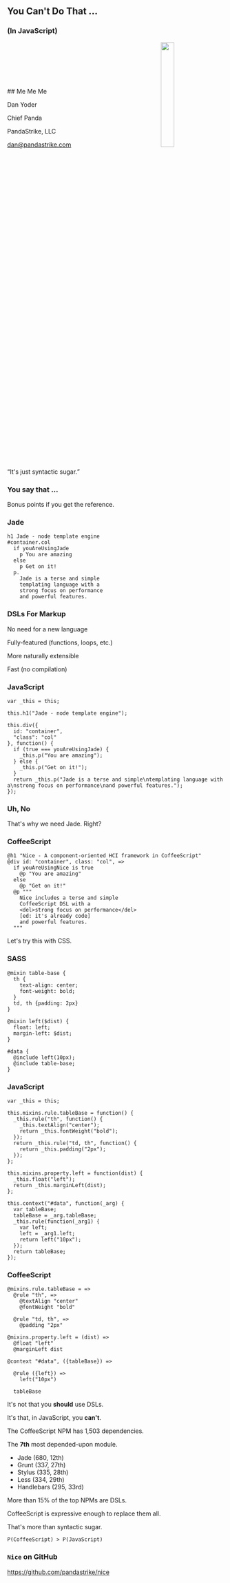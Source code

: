 ## You Can't Do That &hellip;
### (In JavaScript)



<div style="display: inline-block; width: 70%">
## Me Me Me

Dan Yoder

Chief Panda

PandaStrike, LLC

<a href="mailto:dan@pandastrike.com">dan@pandastrike.com</a>

</div>
<img src="http://pandastrike.com/img/logo.png" style="width: 25%; border: none; display: inline-block"/>



<q>It's just syntactic sugar.</q>



### You say that &hellip;

Bonus points if you get the reference.



### Jade

    h1 Jade - node template engine
    #container.col
      if youAreUsingJade
        p You are amazing
      else
        p Get on it!
      p.
        Jade is a terse and simple
        templating language with a
        strong focus on performance
        and powerful features.



### DSLs For Markup

No need for a new language

Fully-featured (functions, loops, etc.)

More naturally extensible

Fast (no compilation)



### JavaScript

    var _this = this;

    this.h1("Jade - node template engine");

    this.div({
      id: "container",
      "class": "col"
    }, function() {
      if (true === youAreUsingJade) {
        _this.p("You are amazing");
      } else {
        _this.p("Get on it!");
      }
      return _this.p("Jade is a terse and simple\ntemplating language with a\nstrong focus on performance\nand powerful features.");
    });



### Uh, No

That's why we need Jade. Right?



### CoffeeScript

    @h1 "Nice - A component-oriented HCI framework in CoffeeScript"
    @div id: "container", class: "col", =>
      if youAreUsingNice is true
        @p "You are amazing"
      else
        @p "Get on it!"
      @p """
        Nice includes a terse and simple
        CoffeeScript DSL with a
        <del>strong focus on performance</del>
        [ed: it's already code]
        and powerful features.
      """



Let's try this with CSS.



### SASS

    @mixin table-base {
      th {
        text-align: center;
        font-weight: bold;
      }
      td, th {padding: 2px}
    }

    @mixin left($dist) {
      float: left;
      margin-left: $dist;
    }

    #data {
      @include left(10px);
      @include table-base;
    }



### JavaScript

    var _this = this;

    this.mixins.rule.tableBase = function() {
      _this.rule("th", function() {
        _this.textAlign("center");
        return _this.fontWeight("bold");
      });
      return _this.rule("td, th", function() {
        return _this.padding("2px");
      });
    };

    this.mixins.property.left = function(dist) {
      _this.float("left");
      return _this.marginLeft(dist);
    };

    this.context("#data", function(_arg) {
      var tableBase;
      tableBase = _arg.tableBase;
      _this.rule(function(_arg1) {
        var left;
        left = _arg1.left;
        return left("10px");
      });
      return tableBase;
    });



### CoffeeScript

    @mixins.rule.tableBase = =>
      @rule "th", =>
        @textAlign "center"
        @fontWeight "bold"

      @rule "td, th", => 
        @padding "2px"

    @mixins.property.left = (dist) =>
      @float "left"
      @marginLeft dist

    @context "#data", ({tableBase}) =>

      @rule ({left}) =>
        left("10px")

      tableBase



It's not that you **should** use DSLs.

It's that, in JavaScript, you **can't**.



The CoffeeScript NPM has 1,503 dependencies.

The **7th** most depended-upon module.



* Jade (680, 12th)
* Grunt (337, 27th)
* Stylus (335, 28th)
* Less (334, 29th)
* Handlebars (295, 33rd)



More than 15% of the top NPMs are DSLs.



CoffeeScript is expressive enough to replace them all.



That's more than syntactic sugar.

    P(CoffeeScript) > P(JavaScript)



### `Nice` on GitHub

https://github.com/pandastrike/nice